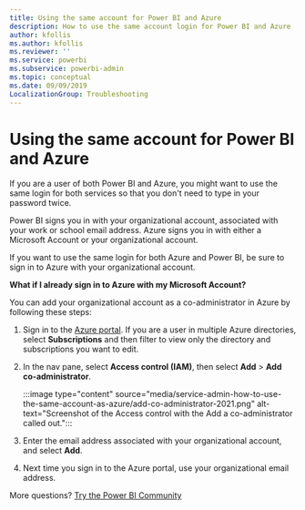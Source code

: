 ```yaml
---
title: Using the same account for Power BI and Azure
description: How to use the same account login for Power BI and Azure
author: kfollis
ms.author: kfollis
ms.reviewer: ''
ms.service: powerbi
ms.subservice: powerbi-admin
ms.topic: conceptual
ms.date: 09/09/2019
LocalizationGroup: Troubleshooting
---
```


# Using the same account for Power BI and Azure

If you are a user of both Power BI and Azure, you might want to use the same login for both services so that you don't need to type in your password twice.

Power BI signs you in with your organizational account, associated with your work or school email address.  Azure signs you in with either a Microsoft Account or your organizational account.

If you want to use the same login for both Azure and Power BI, be sure to sign in to Azure with your organizational account.

**What if I already sign in to Azure with my Microsoft Account?**

You can add your organizational account as a co-administrator in Azure by following these steps:

1. Sign in to the [Azure portal](https://portal.azure.com/). If you are a user in multiple Azure directories, select **Subscriptions** and then filter to view only the directory and subscriptions you want to edit.

1. In the nav pane, select **Access control (IAM)**, then select **Add** \> **Add co-administrator**.

    :::image type="content" source="media/service-admin-how-to-use-the-same-account-as-azure/add-co-administrator-2021.png" alt-text="Screenshot of the Access control with the Add a co-administrator called out.":::

1. Enter the email address associated with your organizational account, and select **Add**.

1. Next time you sign in to the Azure portal, use your organizational email address.

More questions? [Try the Power BI Community](https://community.powerbi.com/)
